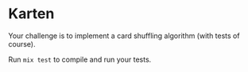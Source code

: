 # Karten

Your challenge is to implement a card shuffling algorithm (with tests of course). 

Run `mix test` to compile and run your tests.

